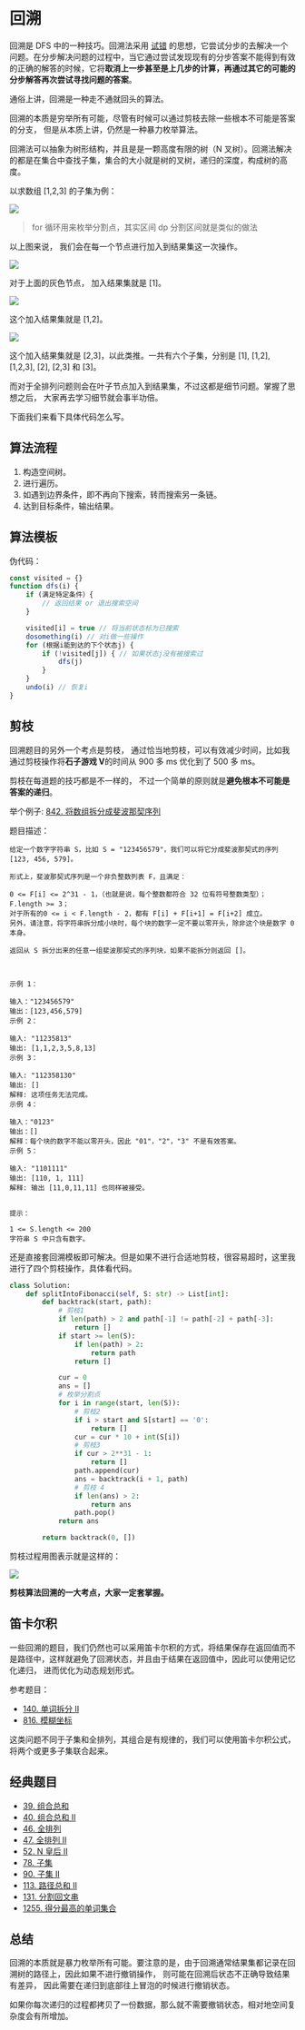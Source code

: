 # 回溯

回溯是 DFS 中的一种技巧。回溯法采用 [试错](https://zh.wikipedia.org/wiki/%E8%AF%95%E9%94%99) 的思想，它尝试分步的去解决一个问题。在分步解决问题的过程中，当它通过尝试发现现有的分步答案不能得到有效的正确的解答的时候，它将**取消上一步甚至是上几步的计算，再通过其它的可能的分步解答再次尝试寻找问题的答案**。

通俗上讲，回溯是一种走不通就回头的算法。

回溯的本质是穷举所有可能，尽管有时候可以通过剪枝去除一些根本不可能是答案的分支， 但是从本质上讲，仍然是一种暴力枚举算法。

回溯法可以抽象为树形结构，并且是是一颗高度有限的树（N 叉树）。回溯法解决的都是在集合中查找子集，集合的大小就是树的叉树，递归的深度，构成树的高度。

以求数组 [1,2,3] 的子集为例：

![](https://tva1.sinaimg.cn/large/0081Kckwly1gkau6ustfdj30v80igtag.jpg)

> for 循环用来枚举分割点，其实区间 dp 分割区间就是类似的做法

以上图来说， 我们会在每一个节点进行加入到结果集这一次操作。

![](https://tva1.sinaimg.cn/large/0081Kckwly1gkau9jceowj30uj0jrdhv.jpg)

对于上面的灰色节点， 加入结果集就是 [1]。

![](https://tva1.sinaimg.cn/large/0081Kckwly1gkauahh57bj30tj0j0wgg.jpg)

这个加入结果集就是 [1,2]。

![](https://tva1.sinaimg.cn/large/0081Kckwly1gkaub4scgij30uu0io40h.jpg)

这个加入结果集就是 [2,3]，以此类推。一共有六个子集，分别是 [1], [1,2], [1,2,3], [2], [2,3] 和 [3]。

而对于全排列问题则会在叶子节点加入到结果集，不过这都是细节问题。掌握了思想之后， 大家再去学习细节就会事半功倍。

下面我们来看下具体代码怎么写。

## 算法流程

1. 构造空间树。
2. 进行遍历。
3. 如遇到边界条件，即不再向下搜索，转而搜索另一条链。
4. 达到目标条件，输出结果。

## 算法模板

伪代码：

```js
const visited = {}
function dfs(i) {
	if (满足特定条件）{
		// 返回结果 or 退出搜索空间
	}

	visited[i] = true // 将当前状态标为已搜索
	dosomething(i) // 对i做一些操作
	for (根据i能到达的下个状态j) {
		if (!visited[j]) { // 如果状态j没有被搜索过
			dfs(j)
		}
	}
	undo(i) // 恢复i
}
```

## 剪枝

回溯题目的另外一个考点是剪枝， 通过恰当地剪枝，可以有效减少时间，比如我通过剪枝操作将**石子游戏 V**的时间从 900 多 ms 优化到了 500 多 ms。

剪枝在每道题的技巧都是不一样的， 不过一个简单的原则就是**避免根本不可能是答案的递归**。

举个例子: [842. 将数组拆分成斐波那契序列](https://leetcode-cn.com/problems/split-array-into-fibonacci-sequence/)

题目描述：

```
给定一个数字字符串 S，比如 S = "123456579"，我们可以将它分成斐波那契式的序列 [123, 456, 579]。

形式上，斐波那契式序列是一个非负整数列表 F，且满足：

0 <= F[i] <= 2^31 - 1，（也就是说，每个整数都符合 32 位有符号整数类型）；
F.length >= 3；
对于所有的0 <= i < F.length - 2，都有 F[i] + F[i+1] = F[i+2] 成立。
另外，请注意，将字符串拆分成小块时，每个块的数字一定不要以零开头，除非这个块是数字 0 本身。

返回从 S 拆分出来的任意一组斐波那契式的序列块，如果不能拆分则返回 []。



示例 1：

输入："123456579"
输出：[123,456,579]
示例 2：

输入: "11235813"
输出: [1,1,2,3,5,8,13]
示例 3：

输入: "112358130"
输出: []
解释: 这项任务无法完成。
示例 4：

输入："0123"
输出：[]
解释：每个块的数字不能以零开头，因此 "01"，"2"，"3" 不是有效答案。
示例 5：

输入: "1101111"
输出: [110, 1, 111]
解释: 输出 [11,0,11,11] 也同样被接受。


提示：

1 <= S.length <= 200
字符串 S 中只含有数字。
```

还是直接套回溯模板即可解决。但是如果不进行合适地剪枝，很容易超时，这里我进行了四个剪枝操作，具体看代码。

```py
class Solution:
    def splitIntoFibonacci(self, S: str) -> List[int]:
        def backtrack(start, path):
            # 剪枝1
            if len(path) > 2 and path[-1] != path[-2] + path[-3]:
                return []
            if start >= len(S):
                if len(path) > 2:
                    return path
                return []

            cur = 0
            ans = []
            # 枚举分割点
            for i in range(start, len(S)):
                # 剪枝2
                if i > start and S[start] == '0':
                    return []
                cur = cur * 10 + int(S[i])
                # 剪枝3
                if cur > 2**31 - 1:
                    return []
                path.append(cur)
                ans = backtrack(i + 1, path)
                # 剪枝 4
                if len(ans) > 2:
                    return ans
                path.pop()
            return ans

        return backtrack(0, [])

```

剪枝过程用图表示就是这样的：

![](https://tva1.sinaimg.cn/large/0081Kckwly1glgcy6vcb5j30qb0bjabb.jpg)

**剪枝算法回溯的一大考点，大家一定套掌握。**

## 笛卡尔积

一些回溯的题目，我们仍然也可以采用笛卡尔积的方式，将结果保存在返回值而不是路径中，这样就避免了回溯状态，并且由于结果在返回值中，因此可以使用记忆化递归， 进而优化为动态规划形式。

参考题目：

- [140. 单词拆分 II](https://github.com/azl397985856/leetcode/blob/master/problems/140.word-break-ii.md)
- [816. 模糊坐标](https://github.com/azl397985856/leetcode/blob/master/problems/816.ambiguous-coordinates.md)

这类问题不同于子集和全排列，其组合是有规律的，我们可以使用笛卡尔积公式，将两个或更多子集联合起来。

## 经典题目

- [39. 组合总和](../problems/39.combination-sum.md)
- [40. 组合总和 II](../problems/40.combination-sum-ii.md)
- [46. 全排列](../problems/46.permutations.md)
- [47. 全排列 II](../problems/47.permutations-ii.md)
- [52. N 皇后 II](../problems/52.N-Queens-II.md)
- [78. 子集](../problems/78.subsets.md)
- [90. 子集 II](../problems/90.subsets-ii.md)
- [113. 路径总和 II](../problems/113.path-sum-ii.md)
- [131. 分割回文串](../problems/131.palindrome-partitioning.md)
- [1255. 得分最高的单词集合](../problems/1255.maximum-score-words-formed-by-letters.md)

## 总结

回溯的本质就是暴力枚举所有可能。要注意的是，由于回溯通常结果集都记录在回溯树的路径上，因此如果不进行撤销操作， 则可能在回溯后状态不正确导致结果有差异， 因此需要在递归到底部往上冒泡的时候进行撤销状态。

如果你每次递归的过程都拷贝了一份数据，那么就不需要撤销状态，相对地空间复杂度会有所增加。
